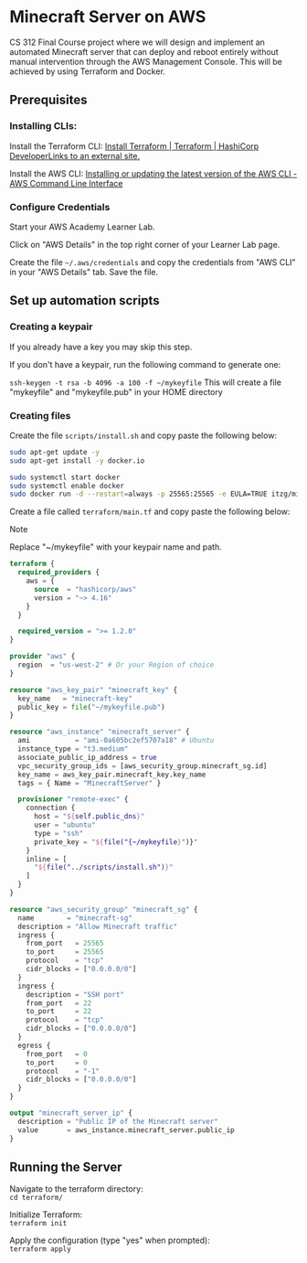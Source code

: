 # Minecraft Server on AWS
CS 312 Final Course project where we will design and implement an automated Minecraft server that can deploy and reboot entirely without manual intervention through the AWS Management Console. This will be achieved by using Terraform and Docker.

## Prerequisites
### Installing CLIs:

Install the Terraform CLI: [Install Terraform | Terraform | HashiCorp DeveloperLinks to an external site.](https://developer.hashicorp.com/terraform/tutorials/aws-get-started/install-cli)

Install the AWS CLI: [Installing or updating the latest version of the AWS CLI - AWS Command Line Interface](https://docs.aws.amazon.com/cli/latest/userguide/getting-started-install.html)

### Configure Credentials
Start your AWS Academy Learner Lab.

Click on "AWS Details" in the top right corner of your Learner Lab page.

Create the file `~/.aws/credentials` and copy the credentials from "AWS CLI" in your "AWS Details" tab. Save the file.

## Set up automation scripts
### Creating a keypair
If you already have a key you may skip this step.

If you don't have a keypair, run the following command to generate one:

`ssh-keygen -t rsa -b 4096 -a 100 -f ~/mykeyfile`
This will create a file "mykeyfile" and "mykeyfile.pub" in your HOME directory


### Creating files
Create the file `scripts/install.sh` and copy paste the following below:
``` sh
sudo apt-get update -y
sudo apt-get install -y docker.io

sudo systemctl start docker
sudo systemctl enable docker
sudo docker run -d --restart=always -p 25565:25565 -e EULA=TRUE itzg/minecraft-server
```

Create a file called `terraform/main.tf` and copy paste the following below:

>[!NOTE]  
> Replace "~/mykeyfile" with your keypair name and path.

``` tf
terraform {
  required_providers {
    aws = {
      source  = "hashicorp/aws"
      version = "~> 4.16"
    }
  }

  required_version = ">= 1.2.0"
}

provider "aws" {
  region  = "us-west-2" # Or your Region of choice
}

resource "aws_key_pair" "minecraft_key" {
  key_name   = "minecraft-key"
  public_key = file("~/mykeyfile.pub")
}

resource "aws_instance" "minecraft_server" {
  ami           = "ami-0a605bc2ef5707a18" # Ubuntu
  instance_type = "t3.medium"
  associate_public_ip_address = true
  vpc_security_group_ids = [aws_security_group.minecraft_sg.id]
  key_name = aws_key_pair.minecraft_key.key_name
  tags = { Name = "MinecraftServer" }

  provisioner "remote-exec" {
    connection {
      host = "${self.public_dns}"
      user = "ubuntu"
      type = "ssh"
      private_key = "${file("{~/mykeyfile}")}"
    }
    inline = [
      "${file("../scripts/install.sh")}"
    ]
  }
}

resource "aws_security_group" "minecraft_sg" {
  name        = "minecraft-sg"
  description = "Allow Minecraft traffic"
  ingress {
    from_port   = 25565
    to_port     = 25565
    protocol    = "tcp"
    cidr_blocks = ["0.0.0.0/0"]
  }
  ingress {
    description = "SSH port"
    from_port   = 22
    to_port     = 22
    protocol    = "tcp"
    cidr_blocks = ["0.0.0.0/0"]
  }
  egress {
    from_port   = 0
    to_port     = 0
    protocol    = "-1"
    cidr_blocks = ["0.0.0.0/0"]
  }
}

output "minecraft_server_ip" {
  description = "Public IP of the Minecraft server"
  value       = aws_instance.minecraft_server.public_ip
}
```

## Running the Server
Navigate to the terraform directory:  
`cd terraform/`

Initialize Terraform:  
`terraform init`

Apply the configuration (type "yes" when prompted):  
`terraform apply`